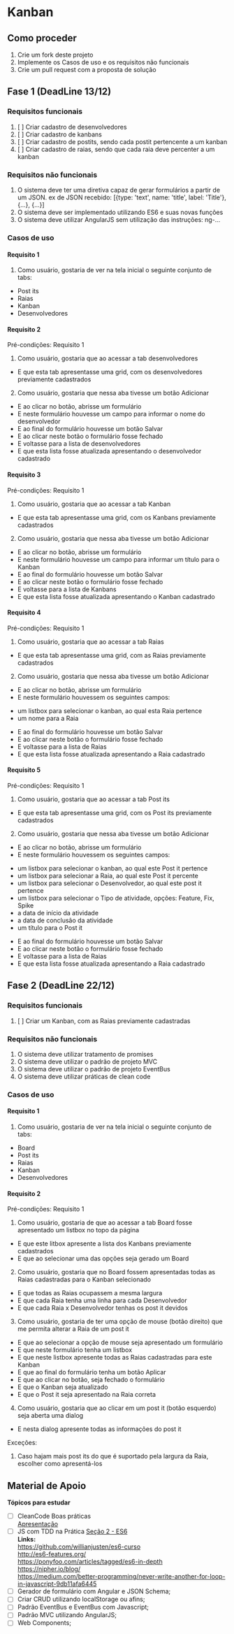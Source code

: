 # Kanban

## Como proceder

1. Crie um fork deste projeto
1. Implemente os Casos de uso e os requisitos não funcionais
1. Crie um pull request com a proposta de solução

## Fase 1 (DeadLine 13/12)

### Requisitos funcionais

1. [ ] Criar cadastro de desenvolvedores
1. [ ] Criar cadastro de kanbans
1. [ ] Criar cadastro de postits, sendo cada postit pertencente a um kanban
1. [ ] Criar cadastro de raias, sendo que cada raia deve percenter a um kanban

### Requisitos não funcionais

1. O sistema deve ter uma diretiva capaz de gerar formulários a partir de um JSON. ex de JSON recebido: [{type: 'text', name: 'title', label: 'Title'}, {...}, {...}]
1. O sistema deve ser implementado utilizando ES6 e suas novas funções
1. O sistema deve utilizar AngularJS sem utilização das instruções: ng-...

### Casos de uso

#### Requisito 1

1. Como usuário, gostaria de ver na tela inicial o seguinte conjunto de tabs:
- Post its
- Raias
- Kanban
- Desenvolvedores

#### Requisito 2

Pré-condições: Requisito 1

1. Como usuário, gostaria que ao acessar a tab desenvolvedores
- E que esta tab apresentasse uma grid, com os desenvolvedores previamente cadastrados
2. Como usuário, gostaria que nessa aba tivesse um botão Adicionar
- E ao clicar no botão, abrisse um formulário
- E neste formulário houvesse um campo para informar o nome do desenvolvedor
- E ao final do formulário houvesse um botão Salvar
- E ao clicar neste botão o formulário fosse fechado
- E voltasse para a lista de desenvolvedores
- E que esta lista fosse atualizada apresentando o desenvolvedor cadastrado

#### Requisito 3

Pré-condições: Requisito 1

1. Como usuário, gostaria que ao acessar a tab Kanban
- E que esta tab apresentasse uma grid, com os Kanbans previamente cadastrados
2. Como usuário, gostaria que nessa aba tivesse um botão Adicionar
- E ao clicar no botão, abrisse um formulário
- E neste formulário houvesse um campo para informar um título para o Kanban
- E ao final do formulário houvesse um botão Salvar
- E ao clicar neste botão o formulário fosse fechado
- E voltasse para a lista de Kanbans
- E que esta lista fosse atualizada apresentando o Kanban cadastrado

#### Requisito 4

Pré-condições: Requisito 1

1. Como usuário, gostaria que ao acessar a tab Raias
- E que esta tab apresentasse uma grid, com as Raias previamente cadastrados
2. Como usuário, gostaria que nessa aba tivesse um botão Adicionar
- E ao clicar no botão, abrisse um formulário
- E neste formulário houvessem os seguintes campos:
* um listbox para selecionar o kanban, ao qual esta Raia pertence
* um nome para a Raia
- E ao final do formulário houvesse um botão Salvar
- E ao clicar neste botão o formulário fosse fechado
- E voltasse para a lista de Raias
- E que esta lista fosse atualizada apresentando a Raia cadastrado

#### Requisito 5

Pré-condições: Requisito 1

1. Como usuário, gostaria que ao acessar a tab Post its
- E que esta tab apresentasse uma grid, com os Post its previamente cadastrados
2. Como usuário, gostaria que nessa aba tivesse um botão Adicionar
- E ao clicar no botão, abrisse um formulário
- E neste formulário houvessem os seguintes campos:
* um listbox para selecionar o kanban, ao qual este Post it pertence
* um listbox para selecionar a Raia, ao qual este Post it percente
* um listbox para selecionar o Desenvolvedor, ao qual este post it pertence
* um listbox para selecionar o Tipo de atividade, opções: Feature, Fix, Spike
* a data de início da atividade
* a data de conclusão da atividade
* um título para o Post it
- E ao final do formulário houvesse um botão Salvar
- E ao clicar neste botão o formulário fosse fechado
- E voltasse para a lista de Raias
- E que esta lista fosse atualizada apresentando a Raia cadastrado

## Fase 2 (DeadLine 22/12)

### Requisitos funcionais

1. [ ] Criar um Kanban, com as Raias previamente cadastradas

### Requisitos não funcionais

1. O sistema deve utilizar tratamento de promises
1. O sistema deve utilizar o padrão de projeto MVC
1. O sistema deve utilizar o padrão de projeto EventBus
1. O sistema deve utilizar práticas de clean code

### Casos de uso

#### Requisito 1

1. Como usuário, gostaria de ver na tela inicial o seguinte conjunto de tabs:
- Board
- Post its
- Raias
- Kanban
- Desenvolvedores

#### Requisito 2

Pré-condições: Requisito 1

1. Como usuário, gostaria de que ao acessar a tab Board fosse apresentado um listbox no topo da página
- E que este litbox apresente a lista dos Kanbans previamente cadastrados
- E que ao selecionar uma das opções seja gerado um Board
2. Como usuário, gostaria que no Board fossem apresentadas todas as Raias cadastradas para o Kanban selecionado
- E que todas as Raias ocupassem a mesma largura
- E que cada Raia tenha uma linha para cada Desenvolvedor
- E que cada Raia x Desenvolvedor tenhas os post it devidos
3. Como usuário, gostaria de ter uma opção de mouse (botão direito) que me permita alterar a Raia de um post it
- E que ao selecionar a opção de mouse seja apresentado um formulário
- E que neste formulário tenha um listbox
- E que neste listbox apresente todas as Raias cadastradas para este Kanban
- E que ao final do formulário tenha um botão Aplicar
- E que ao clicar no botão, seja fechado o formulário
- E que o Kanban seja atualizado
- E que o Post it seja apresentado na Raia correta
4. Como usuário, gostaria que ao clicar em um post it (botão esquerdo) seja aberta uma dialog
- E nesta dialog apresente todas as informações do post it

Exceções:

1. Caso hajam mais post its do que é suportado pela largura da Raia, escolher como apresentá-los


## Material de Apoio
**Tópicos para estudar**
- [ ] CleanCode Boas práticas <br> [Apresentação](https://pt.slideshare.net/rodrigokono/boas-prticas-tcnica-para-um-cdigo-limpo-clean-code)
- [ ] JS com TDD na Prática [Seção 2 - ES6](https://www.udemy.com/course/js-com-tdd-na-pratica/)
  <br> **Links:**
  <br> <https://github.com/willianjusten/es6-curso>
  <br> <http://es6-features.org/>
  <br> <https://ponyfoo.com/articles/tagged/es6-in-depth>
  <br> <https://nipher.io/blog/>
  <br> https://medium.com/better-programming/never-write-another-for-loop-in-javascript-9db11afa6445
- [ ] Gerador de formulário com Angular e JSON Schema;
- [ ] Criar CRUD utilizando localStorage ou afins; 
- [ ] Padrão EventBus e EventBus com Javascript;
- [ ] Padrão MVC utilizando AngularJS;
- [ ] Web Components;
